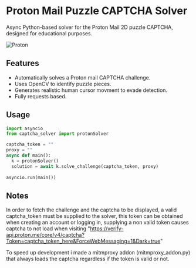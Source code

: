 # Proton Mail Puzzle CAPTCHA Solver

Async Python-based solver for the Proton Mail 2D puzzle CAPTCHA, designed for educational purposes.

![Proton](https://github.com/user-attachments/assets/83171198-ad58-43e0-b455-d62dd459c120)

## Features

- Automatically solves a Proton mail CAPTCHA challenge.
- Uses OpenCV to identify puzzle pieces.
- Generates realistic human cursor movment to evade detection.
- Fully requests based.

## Usage
```python
import asyncio
from captcha_solver import protonSolver

captcha_token = ""
proxy = ""
async def main():
  k = protonSolver()
  solution = await k.solve_challenge(captcha_token, proxy)
  
asyncio.run(main())
```
## Notes
In order to fetch the challenge and the captcha to be displayed, a valid captcha_token must be supplied to the solver, this token can be obtained when creating an account or logging in, supplying a non valid token causes captcha to not load when visiting
"https://verify-api.proton.me/core/v4/captcha?Token=captcha_token_here&ForceWebMessaging=1&Dark=true"

To speed up development i made a mitmproxy addon (mitmproxy_addon.py) that always loads the captcha regardless if the token is valid or not.
